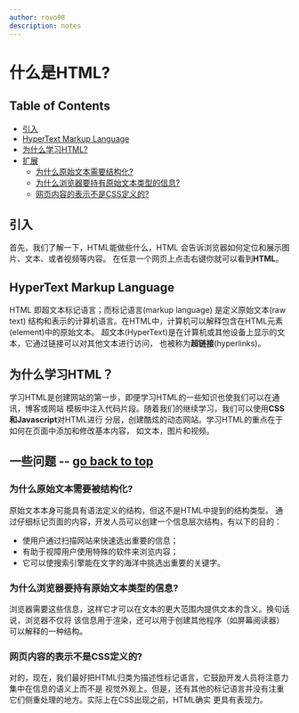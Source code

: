 ```yaml
---
author: rovo98
description: notes
---
```


# 什么是HTML?

## Table of Contents

- [引入](https://github.com/rovo98/learn-html-from0/blob/master/notes/introduction/what-is-html.md#引入)
- [HyperText Markup Language](https://github.com/rovo98/learn-html-from0/blob/master/notes/introduction/what-is-html.md#hypertext-markup-language)
- [为什么学习HTML?](https://github.com/rovo98/learn-html-from0/blob/master/notes/introduction/what-is-html.md#为什么学习html)
- [扩展](https://github.com/rovo98/learn-html-from0/blob/master/notes/introduction/what-is-html.md#一些问题----go-back-to-top)
    - [为什么原始文本需要结构化?](https://github.com/rovo98/learn-html-from0/blob/master/notes/introduction/what-is-html.md#为什么原始文本需要被结构化)
    - [为什么浏览器要持有原始文本类型的信息?](https://github.com/rovo98/learn-html-from0/blob/master/notes/introduction/what-is-html.md#为什么浏览器要持有原始文本类型的信息)
    - [网页内容的表示不是CSS定义的?](https://github.com/rovo98/learn-html-from0/blob/master/notes/introduction/what-is-html.md#网页内容的表示不是css定义的)

## 引入

首先，我们了解一下，HTML能做些什么，HTML 会告诉浏览器如何定位和展示图片、文本、或者视频等内容。
在任意一个网页上点击右键你就可以看到**HTML**。

## HyperText Markup Language

HTML 即超文本标记语言；而标记语言(markup language) 是定义原始文本(raw text)
结构和表示的计算机语言。在HTML中，计算机可以解释包含在HTML元素(element)中的原始文本。
超文本(HyperText)是在计算机或其他设备上显示的文本，它通过链接可以对其他文本进行访问，
也被称为**超链接**(hyperlinks)。

## 为什么学习HTML？

学习HTML是创建网站的第一步，即便学习HTML的一些知识也使我们可以在通讯，博客或网站
模板中注入代码片段。随着我们的继续学习，我们可以使用**CSS和Javascript**对HTML进行
分层，创建酷炫的动态网站。学习HTML的重点在于如何在页面中添加和修改基本内容，
如文本，图片和视频。

## 一些问题 -- [go back to top](https://github.com/rovo98/learn-html-from0/blob/master/notes/introduction/what-is-html.md#什么是html)

### 为什么原始文本需要被结构化?

原始文本本身可能具有语法定义的结构，但这不是HTML中提到的结构类型。
通过仔细标记页面的内容，开发人员可以创建一个信息层次结构，有以下的目的：

- 使用户通过扫描网站来快速选出重要的信息；
- 有助于视障用户使用特殊的软件来浏览内容；
- 它可以使搜索引擎能在文字的海洋中挑选出重要的关键字。

### 为什么浏览器要持有原始文本类型的信息?

浏览器需要这些信息，这样它才可以在文本的更大范围内提供文本的含义。换句话说，浏览器不仅将
该信息用于渲染，还可以用于创建其他程序（如屏幕阅读器）可以解释的一种结构。

### 网页内容的表示不是CSS定义的?

对的，现在，我们最好把HTML归类为描述性标记语言，它鼓励开发人员将注意力集中在信息的语义上而不是
视觉外观上。但是，还有其他的标记语言并没有注重它们侧重处理的地方。实际上在CSS出现之前，HTML确实
更具有表现力。



